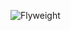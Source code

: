 ![Flyweight](https://user-images.githubusercontent.com/69672253/175807724-487b8d7b-b6fb-4c73-9e5b-0b91158ba4b1.png)

